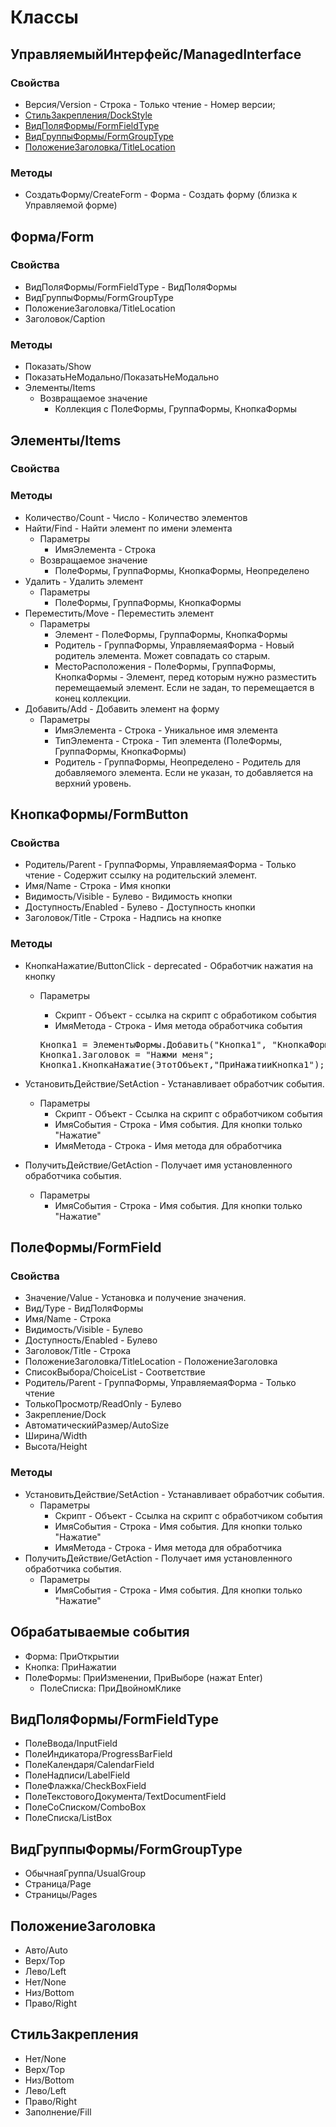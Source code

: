 # Классы

## УправляемыйИнтерфейс/ManagedInterface

### Свойства

- Версия/Version - Строка - Только чтение - Номер версии;
- [СтильЗакрепления/DockStyle](#СтильЗакрепления)
- [ВидПоляФормы/FormFieldType](#ВидПоляФормыformfieldtype)
- [ВидГруппыФормы/FormGroupType](#ВидГруппыФормыFormGroupType)
- [ПоложениеЗаголовка/TitleLocation](#ПоложениеЗаголовка)

### Методы

- СоздатьФорму/CreateForm - Форма - Создать форму (близка к Управляемой форме) 

## Форма/Form

### Свойства

- ВидПоляФормы/FormFieldType - ВидПоляФормы  
- ВидГруппыФормы/FormGroupType
- ПоложениеЗаголовка/TitleLocation
- Заголовок/Caption

### Методы

- Показать/Show
- ПоказатьНеМодально/ПоказатьНеМодально
- Элементы/Items 
  - Возвращаемое значение
    - Коллекция с ПолеФормы, ГруппаФормы, КнопкаФормы

## Элементы/Items

### Свойства

### Методы

- Количество/Count - Число - Количество элементов
- Найти/Find - Найти элемент по имени элемента
  - Параметры
    - ИмяЭлемента - Строка
  - Возвращаемое значение
    - ПолеФормы, ГруппаФормы, КнопкаФормы, Неопределено
- Удалить - Удалить элемент
  - Параметры
    - ПолеФормы, ГруппаФормы, КнопкаФормы
- Переместить/Move - Переместить элемент
  - Параметры
    - Элемент - ПолеФормы, ГруппаФормы, КнопкаФормы  
    - Родитель - ГруппаФормы, УправляемаяФорма - Новый родитель элемента. Может совпадать со старым. 
    - МестоРасположения - ПолеФормы, ГруппаФормы, КнопкаФормы - Элемент, перед которым нужно разместить перемещаемый элемент. Если не задан, то перемещается в конец коллекции. 
- Добавить/Add - Добавить элемент на форму
  - Параметры
    - ИмяЭлемента - Строка - Уникальное имя элемента
	- ТипЭлемента - Строка - Тип элемента (ПолеФормы, ГруппаФормы, КнопкаФормы)
	- Родитель - ГруппаФормы, Неопределено - Родитель для добавляемого элемента. Если не указан, то добавляется на верхний уровень. 
  
## КнопкаФормы/FormButton

### Свойства

  - Родитель/Parent - ГруппаФормы, УправляемаяФорма - Только чтение - Содержит ссылку на родительский элемент.
  - Имя/Name - Строка - Имя кнопки
  - Видимость/Visible - Булево - Видимость кнопки
  - Доступность/Enabled - Булево - Доступность кнопки
  - Заголовок/Title - Строка - Надпись на кнопке

### Методы

- КнопкаНажатие/ButtonClick - deprecated - Обработчик нажатия на кнопку
  - Параметры
    - Скрипт - Объект -  ссылка на скрипт с обработиком события
	- ИмяМетода - Строка - Имя метода обработчика события

	<pre>
	Кнопка1 = ЭлементыФормы.Добавить("Кнопка1", "КнопкаФормы", Неопределено);
	Кнопка1.Заголовок = "Нажми меня";
	Кнопка1.КнопкаНажатие(ЭтотОбъект,"ПриНажатииКнопка1");
	</pre> 

- УстановитьДействие/SetAction - Устанавливает обработчик события.
  - Параметры
    - Скрипт - Объект - Ссылка на скрипт с обработчиком события
    - ИмяСобытия - Строка - Имя события. Для кнопки только "Нажатие"
    - ИмяМетода - Строка - Имя метода для обработчика
- ПолучитьДействие/GetAction - Получает имя установленного обработчика события.
  - Параметры
    - ИмяСобытия - Строка - Имя события. Для кнопки только "Нажатие"

## ПолеФормы/FormField

### Свойства

 - Значение/Value - Установка и получение значения. 
 - Вид/Type - ВидПоляФормы
 - Имя/Name - Строка
 - Видимость/Visible - Булево 
 - Доступность/Enabled - Булево
 - Заголовок/Title - Строка
 - ПоложениеЗаголовка/TitleLocation - ПоложениеЗаголовка
 - СписокВыбора/ChoiceList - Соответствие
 - Родитель/Parent - ГруппаФормы, УправляемаяФорма - Только чтение
 - ТолькоПросмотр/ReadOnly - Булево
 - Закрепление/Dock 
 - АвтоматическийРазмер/AutoSize
 - Ширина/Width
 - Высота/Height

### Методы

- УстановитьДействие/SetAction - Устанавливает обработчик события.
  - Параметры
    - Скрипт - Объект - Ссылка на скрипт с обработчиком события
    - ИмяСобытия - Строка - Имя события. Для кнопки только "Нажатие"
    - ИмяМетода - Строка - Имя метода для обработчика
- ПолучитьДействие/GetAction - Получает имя установленного обработчика события.
  - Параметры
    - ИмяСобытия - Строка - Имя события. Для кнопки только "Нажатие"

## Обрабатываемые события

- Форма: ПриОткрытии
- Кнопка: ПриНажатии
- ПолеФормы: ПриИзменении, ПриВыборе (нажат Enter)
  - ПолеСписка: ПриДвойномКлике

## ВидПоляФормы/FormFieldType

- ПолеВвода/InputField
- ПолеИндикатора/ProgressBarField
- ПолеКалендаря/CalendarField
- ПолеНадписи/LabelField
- ПолеФлажка/CheckBoxField
- ПолеТекстовогоДокумента/TextDocumentField
- ПолеСоСписком/ComboBox
- ПолеСписка/ListBox


## ВидГруппыФормы/FormGroupType

- ОбычнаяГруппа/UsualGroup
- Страница/Page
- Страницы/Pages


## ПоложениеЗаголовка

- Авто/Auto
- Верх/Top
- Лево/Left
- Нет/None
- Низ/Bottom
- Право/Right

## СтильЗакрепления

- Нет/None
- Верх/Top
- Низ/Bottom
- Лево/Left
- Право/Right
- Заполнение/Fill
